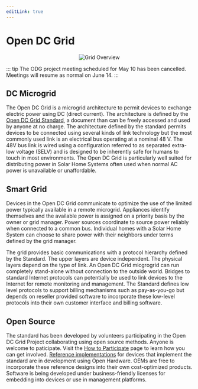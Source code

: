 ```yaml
---
editLink: true
---
```


# Open DC Grid
<center>

![Grid Overview](./images/grid-overview.svg)

</center>

::: tip
The ODG project meeting scheduled for May 10 has been cancelled. Meetings will resume as normal on June 14.
:::


## DC Microgrid
The Open DC Grid is a microgrid architecture to permit devices to exchange electric power using DC (direct current). The architecture is defined by the [Open DC Grid Standard](./standard), a document than can be freely accessed and used by anyone at no charge.
The architecture defined by the standard permits devices to be connected using several kinds of link technology but the most commonly used link is an electrical bus operating at a nominal 48 V.
The 48V bus link is wired using a configuration referred to as separated extra-low voltage (SELV) and is designed to be inherently safe for humans to touch in most environments.
The Open DC Grid is particularly well suited for distributing power in Solar Home Systems often used when normal AC power is unavailable or unaffordable.

## Smart Grid
Devices in the Open DC Grid communicate to optimize the use of the limited power typically available in a remote microgrid. Appliances identify themselves and the available power is assigned on a priority basis by the owner or grid manager.
Power sources coordinate to source power reliably when connected to a common bus. Individual homes with a Solar Home System can choose to share power with their neighbors under terms defined by the grid manager.

The grid provides basic communications with a protocol hierarchy defined by the Standard. The upper layers are device independent. The physical layers depend on the type of link.
An Open DC Grid micgrogrid can run completely stand-alone without connection to the outside world. Bridges to standard Internet protocols can potentially be used to link devices to the Internet for remote monitoring and management.
The Standard defines low level protocols to support billing mechanisms such as pay-as-you-go but depends on reseller provided software to incorporate these low-level protocols
into their own customer interface and billing software.

## Open Source
The standard has been developed by volunteers participating in the Open DC Grid Project collaborating using open source methods. Anyone is welcome to paticipate. Visit the [How to Participate](./contributing) page to learn how you can get involved.
[Reference implementations](./implementation) for devices that implement the standard are in development using Open Hardware. OEMs are free to incorporate these reference designs into their own cost-optimized products.
Software is being developed under business-friendly licenses for embedding into devices or use in management platforms.
